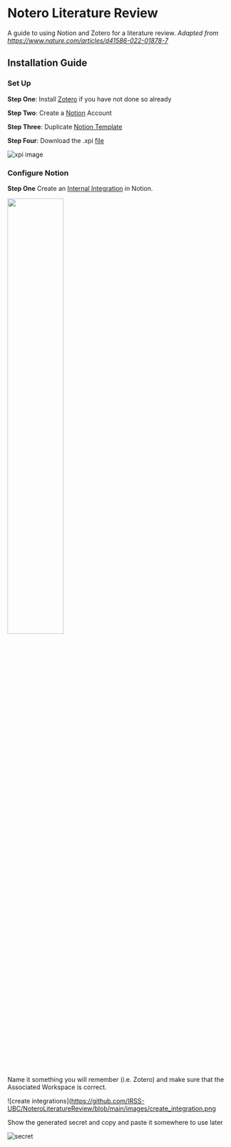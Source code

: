 # Notero Literature Review
A guide to using Notion and Zotero for a literature review. *Adapted from https://www.nature.com/articles/d41586-022-01878-7*

## Installation Guide
### Set Up
**Step One**: Install [Zotero](https://www.zotero.org/download/) if you have not done so already

**Step Two**: Create a [Notion](https://www.notion.so/) Account

**Step Three**: Duplicate [Notion Template](https://ordinary-medicine-af6.notion.site/b51ba13dcb51435cb0fc3d6d69592b7b?v=d4483d14e59f46459f7948f067aeda70)

**Step Four**: Download the .xpi [file](https://github.com/dvanoni/notero/releases/tag/v0.4.6)

![xpi image](https://github.com/IRSS-UBC/NoteroLiteratureReview/blob/main/images/xpi_img.png)

### Configure Notion
**Step One** Create an [Internal Integration](https://www.notion.com/my-integrations) in Notion.

<img src="https://github.com/IRSS-UBC/NoteroLiteratureReview/blob/main/images/notion_integrations.png" width=50% height=50%>

Name it something you will remember (i.e. Zotero) and make sure that the Associated Workspace is correct.

![create integrations](https://github.com/IRSS-UBC/NoteroLiteratureReview/blob/main/images/create_integration.png

Show the generated secret and copy and paste it somewhere to use later

![secret](https://github.com/IRSS-UBC/NoteroLiteratureReview/blob/main/images/copy_secret.png)
